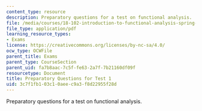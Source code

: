 ```yaml
---
content_type: resource
description: Preparatory questions for a test on functional analysis.
file: /media/courses/18-102-introduction-to-functional-analysis-spring-2009/3c7f1fb103c10aeec9a3f8d22955f28d_MIT18_102s09_exam_pretest01.pdf
file_type: application/pdf
learning_resource_types:
- Exams
license: https://creativecommons.org/licenses/by-nc-sa/4.0/
ocw_type: OCWFile
parent_title: Exams
parent_type: CourseSection
parent_uid: fa7b8aac-7c5f-fe63-2a7f-7b21160df09f
resourcetype: Document
title: Preparatory Questions for Test 1
uid: 3c7f1fb1-03c1-0aee-c9a3-f8d22955f28d
---
```

Preparatory questions for a test on functional analysis.